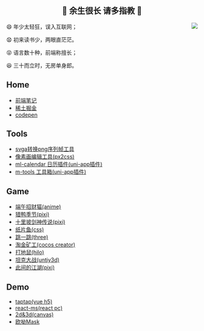 <h2 align="center">👋 余生很长 请多指教 👋</h2>

<img src="https://github-readme-stats.vercel.app/api?username=jsmask&show_icons=true&include_all_commits=true" align="right">

<p>😄 年少太轻狂，误入互联网；</p>
<p>😧 初来读书少，两眼直茫茫。</p>
<p>😝 语言数十种，前端称擅长；</p>
<p>😆 三十而立时，无房单身郎。</p>
<p></p>

## Home

- [前端笔记](https://jsmask.gitee.io/note_blob/)
- [稀土掘金](https://juejin.cn/user/1204720472953240/posts)
- [codepen](https://codepen.io/jsmask)


## Tools

- [svga转换png序列帧工具](https://jsmask.github.io/svgatopngs/)
- [像素画编辑工具(px2css)](http://jsmask.gitee.io/px-dragon/)
- [ml-calendar 日历插件(uni-app插件)](https://ext.dcloud.net.cn/plugin?id=8410)
- [m-tools 工具箱(uni-app插件)](https://ext.dcloud.net.cn/plugin?id=8440)


## Game

- [端午招财猫(anime)](https://jsmask.gitee.io/dwgame_laohuji/)
- [猎鸭季节(pixi)](http://jsmask.gitee.io/duck-hunt/)
- [十里坡剑神传说(pixi)](https://juejin.cn/post/7083283393844084750)
- [纸片鱼(css)](https://codepen.io/jsmask/full/xxVaOMy)
- [跳一跳(three)](https://jsmask.github.io/jump-game/index.html)
- [淘金矿工(cocos creator)](https://jsmask.github.io/gold-miner/)
- [打地鼠(hilo)](https://jsmask.github.io/h5game/gopher.html)
- [坦克大战(untiy3d)](https://github.com/jsmask/Tank)
- [此间的江湖(pixi)](https://jsmask.github.io/show/02/index.html)

## Demo

- [taptap(vue h5)](https://jsmask.github.io/taptap/)
- [react-ms(react pc)](https://jsmask.github.io/react-ms)
- [2d&3d(canvas)](https://github.com/jsmask/JSCanvasTest)
- [欧呦Mask](https://jsmask.github.io/ouyou/index.html#/)

